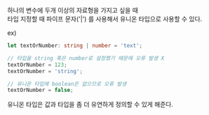 하나의 변수에 두개 이상의 자료형을 가지고 싶을 때  
타입 지정할 때 파이프 문자('|') 를 사용해서 유니온 타입으로 사용할 수 있다.

ex)

```typescript
let textOrNumber: string | number = 'text';

// 타입을 string 혹은 number로 설정했기 때문에 오류 발생 X
textOrNumber = 123;
textOrNumber = 'string';

// 유니온 타입에 boolean은 없으므로 오류 발생
textOrNumber = false;
```

유니온 타입은 값과 타입을 좀 더 유연하게 정의할 수 있게 해준다.
